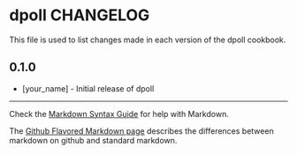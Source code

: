 dpoll CHANGELOG
===============

This file is used to list changes made in each version of the dpoll cookbook.

0.1.0
-----
- [your_name] - Initial release of dpoll

- - -
Check the [Markdown Syntax Guide](http://daringfireball.net/projects/markdown/syntax) for help with Markdown.

The [Github Flavored Markdown page](http://github.github.com/github-flavored-markdown/) describes the differences between markdown on github and standard markdown.
